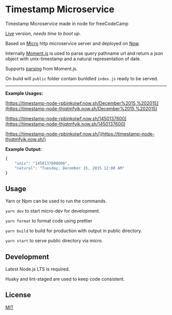 # Timestamp Microservice

Timestamp Microservice made in node for freeCodeCamp

[Live](https://timestamp-node-clapbcwwpd.now.sh/) version, _needs time to
boot up_.

Based on [Micro](https://github.com/zeit/micro) http microservice
server and deployed on [Now](https://zeit.co/now).

Internally [Moment.js](https://momentjs.com) is used to parse query
pathname url and return a json object with unix-timestamp and a natural
representation of date.

Supports [parsing](https://momentjs.com/docs/#/parsing/) from Moment.js.

On build will `public` folder contain bunldled `index.js` ready to be
served.

---

**Example Usages:**

[https://timestamp-node-rpbinkoiwf.now.sh/December%2015,%202015](https://timestamp-node-thjqtmfyik.now.sh/December%2015,%202015)

[https://timestamp-node-rpbinkoiwf.now.sh/1450137600](https://timestamp-node-thjqtmfyik.now.sh/1450137600)

[https://timestamp-node-rpbinkoiwf.now.sh/](https://timestamp-node-thjqtmfyik.now.sh/)

**Example Output:**

```javascript
{
    "unix": "1450137600000",
    "natural": "Tuesday, December 15, 2015 12:00 AM"
}
```

## Usage

Yarn or Npm can be used to run the commands.

`yarn dev` to start micro-dev for development.

`yarn format` to format code using prettier

`yarn build` to build for production with output in public directory.

`yarn start` to serve public directory via micro.

## Development

Latest Node.js LTS is required.

Husky and lint-staged are used to keep code consistent.

## License

[MIT](LICENSE)
